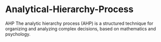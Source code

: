 # Analytical-Hierarchy-Process
AHP
The analytic hierarchy process (AHP) is a structured technique for organizing and analyzing complex decisions, based on mathematics and psychology. 
